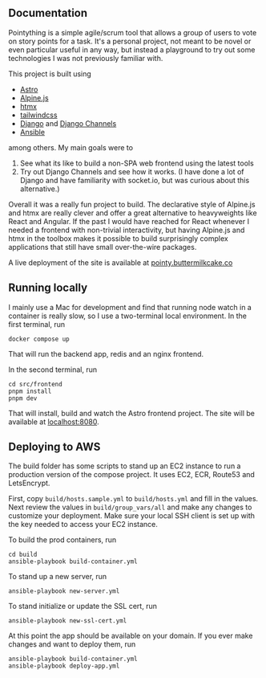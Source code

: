 ## Documentation

Pointything is a simple agile/scrum tool that allows a group of users to vote on story
points for a task.  It's a personal project, not meant to be novel or even particular
useful in any way, but instead a playground to try out some technologies I was not
previously familiar with.

This project is built using

- [Astro](https://astro.build/)
- [Alpine.js](https://alpinejs.dev/)
- [htmx](https://htmx.org/)
- [tailwindcss](https://tailwindcss.com/)
- [Django](https://www.djangoproject.com/) and [Django Channels](https://channels.readthedocs.io/en/latest/)
- [Ansible](https://www.ansible.com/)

among others.  My main goals were to

1. See what its like to build a non-SPA web frontend using the latest tools
1. Try out Django Channels and see how it works.  (I have done a lot of Django and have familiarity with socket.io, but was curious about this alternative.)

Overall it was a really fun project to build.  The declarative style of Alpine.js and htmx are really
clever and offer a great alternative to heavyweights like React and Angular.  If the past I would have
reached for React whenever I needed a frontend with non-trivial interactivity, but having Alpine.js and
htmx in the toolbox makes it possible to build surprisingly complex applications that still have
small over-the-wire packages.

A live deployment of the site is available at [pointy.buttermilkcake.co](https://pointy.buttermilkcake.co)

## Running locally

I mainly use a Mac for development and find that running node watch in a container is really slow,
so I use a two-terminal local environment.  In the first terminal, run

```
docker compose up
```

That will run the backend app, redis and an nginx frontend.

In the second terminal, run

```
cd src/frontend
pnpm install
pnpm dev
```

That will install, build and watch the Astro frontend project.  The site will be available at
[localhost:8080](http://localhost:8080).

## Deploying to AWS

The build folder has some scripts to stand up an EC2 instance to run a production version
of the compose project.  It uses EC2, ECR, Route53 and LetsEncrypt.

First, copy `build/hosts.sample.yml` to `build/hosts.yml` and fill in the values.  Next review
the values in `build/group_vars/all` and make any changes to customize your deployment.  Make
sure your local SSH client is set up with the key needed to access your EC2 instance.

To build the prod containers, run

```
cd build
ansible-playbook build-container.yml
```

To stand up a new server, run

```
ansible-playbook new-server.yml
```

To stand initialize or update the SSL cert, run

```
ansible-playbook new-ssl-cert.yml
```

At this point the app should be available on your domain.  If you ever make changes and want to
deploy them, run

```
ansible-playbook build-container.yml
ansible-playbook deploy-app.yml
```
